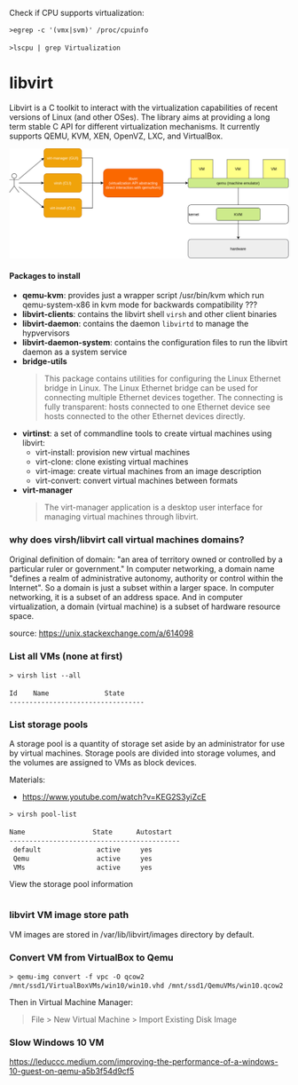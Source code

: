 
Check if CPU supports virtualization:
```shell
>egrep -c '(vmx|svm)' /proc/cpuinfo

>lscpu | grep Virtualization
```

# libvirt 

Libvirt is a C toolkit to interact with the virtualization capabilities of recent versions of Linux (and other OSes). The library aims at providing a long term stable C API for different virtualization mechanisms. It currently supports QEMU, KVM, XEN, OpenVZ, LXC, and VirtualBox.

![overview](./kvm-stack.png)


#### Packages to install

* **qemu-kvm**: provides just a wrapper
 script /usr/bin/kvm which run qemu-system-x86 in kvm mode for backwards compatibility ???
* **libvirt-clients**: contains the libvirt shell `virsh` and other client binaries
* **libvirt-daemon**: contains the daemon `libvirtd` to manage the hypvervisors
* **libvirt-daemon-system**: contains the configuration files to run the libvirt daemon as a system service
* **bridge-utils**
  >This package contains utilities for configuring the Linux Ethernet bridge in Linux. The Linux Ethernet bridge can be used for connecting multiple Ethernet devices together. The connecting is fully  transparent: hosts connected to one Ethernet device see hosts connected to the other Ethernet devices directly.
* **virtinst**: a set of commandline tools to create virtual machines using libvirt:
  - virt-install: provision new virtual machines
  - virt-clone: clone existing virtual machines
  - virt-image: create virtual machines from an image description
  - virt-convert: convert virtual machines between formats
* **virt-manager**
  > The virt-manager application is a desktop user interface for managing virtual machines through libvirt.

### why does virsh/libvirt call virtual machines domains?

Original definition of domain: "an area of territory owned or controlled by a particular ruler or government." In computer networking, a domain name "defines a realm of administrative autonomy, authority or control within the Internet".
So a domain is just a subset within a larger space. In computer networking, it is a subset of an address space. 
And in computer virtualization, a domain (virtual machine) is a subset of hardware resource space.

source: https://unix.stackexchange.com/a/614098

### List all VMs (none at first)

```shell
> virsh list --all

Id    Name              State
----------------------------------
```

### List storage pools

A storage pool is a quantity of storage set aside by an administrator for use by virtual machines. Storage pools are divided into storage volumes, and the volumes are assigned to VMs as block devices.

Materials:

* https://www.youtube.com/watch?v=KEG2S3yiZcE

```shell
> virsh pool-list

Name                 State      Autostart 
-------------------------------------------
 default              active     yes       
 Qemu                 active     yes       
 VMs                  active     yes
```

View the storage pool information
```bash
```



### libvirt VM image store path

VM images are stored in /var/lib/libvirt/images directory by default.

### Convert VM from VirtualBox to Qemu

```shell
> qemu-img convert -f vpc -O qcow2 /mnt/ssd1/VirtualBoxVMs/win10/win10.vhd /mnt/ssd1/QemuVMs/win10.qcow2
```

Then in Virtual Machine Manager:

> File > New Virtual Machine > Import Existing Disk Image

### Slow Windows 10 VM

https://leduccc.medium.com/improving-the-performance-of-a-windows-10-guest-on-qemu-a5b3f54d9cf5